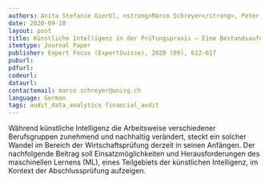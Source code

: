 ```yaml
---
authors: Anita Stefanie Gierbl, <strong>Marco Schreyer</strong>, Peter Leibfried, Damian Borth
date: 2020-09-10
layout: post
title: Künstliche Intelligenz in der Prüfungspraxis – Eine Bestandsaufnahme aktueller Einsatzmöglichkeiten und Herausforderungen
itemtype: Journal Paper
publisher: Expert Focus (ExpertSuisse), 2020 (09), 612-617
puburl:
pdfurl: 
codeurl:
dataurl:
contactemail: marco.schreyer@unisg.ch
language: German
tags: audit_data_analytics financial_audit
---
```


Während künstliche Intelligenz die Arbeitsweise verschiedener Berufsgruppen zunehmend und nachhaltig verändert, steckt ein solcher Wandel im Bereich der Wirtschaftsprüfung derzeit in seinen Anfängen. Der nachfolgende Beitrag soll Einsatzmöglichkeiten und Herausforderungen des maschinellen Lernens (ML), eines Teilgebiets der künstlichen Intelligenz, im Kontext der Abschlussprüfung aufzeigen.
